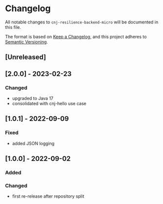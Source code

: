 # Changelog
All notable changes to `cnj-resilience-backend-micro` will be documented in this file.

The format is based on [Keep a Changelog](https://keepachangelog.com/en/1.0.0/),
and this project adheres to [Semantic Versioning](https://semver.org/spec/v2.0.0.html).

## [Unreleased]

## [2.0.0] - 2023-02-23
### Changed
- upgraded to Java 17
- consolidated with cnj-hello use case

## [1.0.1] - 2022-09-09
### Fixed
- added JSON logging

## [1.0.0] - 2022-09-02
### Added
### Changed
- first re-release after repository split
